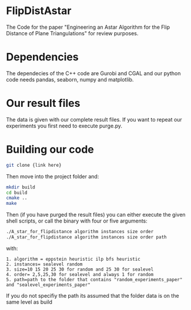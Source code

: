 # FlipDistAstar
The Code for the paper "Engineering an Astar Algorithm for the Flip Distance of Plane Triangulations" for review purposes.

# Dependencies
The dependecies of the C++ code are Gurobi and CGAL and our python code needs pandas, seaborn, numpy and matplotlib.

# Our result files
The data is given with our complete result files. If you want to repeat our experiments you first need to execute purge.py.



# Building our code 
```bash
git clone {link here}
```
Then move into the project folder and:
```bash
mkdir build
cd build
cmake ..
make 
```

Then (if you have purged the result files) you can either execute the given shell scripts, or call the binary with four or five arguments:
```bash
./A_star_for_flipdistance algorithm instances size order 
./A_star_for_flipdistance algorithm instances size order path
```
with:

	1. algorithm = eppstein heuristic ilp bfs heuristic
	2. instances= sealevel random
	3. size=10 15 20 25 30 for random and 25 30 for sealevel
	4. order= 2,5,25,30 for sealevel and always 1 for random
	5. path=path to the folder that contains "random_experiments_paper" and "sealevel_experiments_paper"

If you do not specifiy the path its assumed that the folder data is on the same level as build
